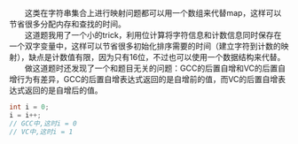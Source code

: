 &emsp;&emsp;这类在字符串集合上进行映射问题都可以用一个数组来代替map，这样可以节省很多分配内存和查找的时间。  
&emsp;&emsp;这道题我用了一个小的trick，利用位计算将字符信息和计数信息同时保存在一个双字变量中，这样可以节省很多初始化排序需要的时间（建立字符到计数的映射），缺点是计数值有限，因为只有16位，不过也可以使用一个数据结构来代替。  
&emsp;&emsp;做这道题时还发现了一个和题目无关的问题：GCC的后置自增和VC的后置自增行为有差异，GCC的后置自增表达式返回的是自增前的值，而VC的后置自增表达式返回的是自增后的值。
```cpp
int i = 0;
i = i++;
// GCC中,这时i = 0
// VC中,这时i = 1
```
